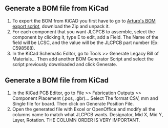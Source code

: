 ## Generate a BOM file from KiCad

1. To export the BOM from KiCAD you first have to go to [Arturo's BOM export script](https://gist.github.com/arturo182/a8c4a4b96907cfccf616a1edb59d0389), download the Zip and unpack it.
2. For each component that you want JLCPCB to assemble, select the component by clicking it, type E to edit, add a Field. The Name of the field will be LCSC, and the value will be the JLCPCB part number (Ex: C598568).
3. In the KiCad Schematic Editor, go to Tools >> Generate Legacy Bill of Materials... Then add another BOM Generator Script and select the script previously downloaded and click Generate.

## Generate a BOM file from KiCad

1. In the KiCad PCB Editor, go to File >> Fabrication Outputs >> Component Placement (.pos, .gbr)... Select The format CSV, mm and Single file for board. Then click on Generate Position File.
2. Open the generated file with Excel or OpenOffice and modify all the columns name to match what JLCPCB wants. Designator, Mid X, Mid Y, Layer, Rotation. THE COLUMN ORDER IS VERY IMPORTANT.

